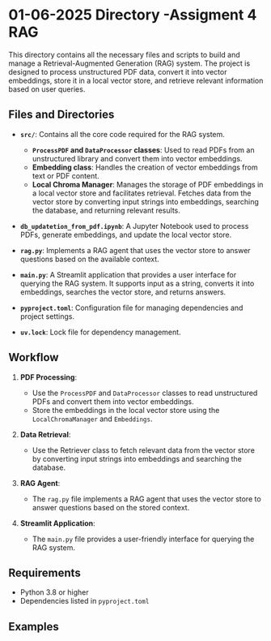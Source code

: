 # 01-06-2025 Directory -Assigment 4 RAG 

This directory contains all the necessary files and scripts to build and manage a Retrieval-Augmented Generation (RAG) system. The project is designed to process unstructured PDF data, convert it into vector embeddings, store it in a local vector store, and retrieve relevant information based on user queries.

## Files and Directories

- **`src/`**: Contains all the core code required for the RAG system.
  - **`ProcessPDF` and `DataProcessor` classes**: Used to read PDFs from an unstructured library and convert them into vector embeddings.
  - **Embedding class**: Handles the creation of vector embeddings from text or PDF content.
  - **Local Chroma Manager**: Manages the storage of PDF embeddings in a local vector store and facilitates retrieval. Fetches data from the vector store by converting input strings into embeddings, searching the database, and returning relevant results.

- **`db_updatetion_from_pdf.ipynb`**: A Jupyter Notebook used to process PDFs, generate embeddings, and update the local vector store.

- **`rag.py`**: Implements a RAG agent that uses the vector store to answer questions based on the available context.

- **`main.py`**: A Streamlit application that provides a user interface for querying the RAG system. It supports input as a string, converts it into embeddings, searches the vector store, and returns answers.


- **`pyproject.toml`**: Configuration file for managing dependencies and project settings.
- **`uv.lock`**: Lock file for dependency management.

## Workflow

1. **PDF Processing**:
   - Use the `ProcessPDF` and `DataProcessor` classes to read unstructured PDFs and convert them into vector embeddings.
   - Store the embeddings in the local vector store using the `LocalChromaManager` and `Embeddings`.

2. **Data Retrieval**:
   - Use the Retriever class to fetch relevant data from the vector store by converting input strings into embeddings and searching the database.

3. **RAG Agent**:
   - The `rag.py` file implements a RAG agent that uses the vector store to answer questions based on the stored context.

4. **Streamlit Application**:
   - The `main.py` file provides a user-friendly interface for querying the RAG system.

## Requirements

- Python 3.8 or higher
- Dependencies listed in `pyproject.toml`


##  Examples 


